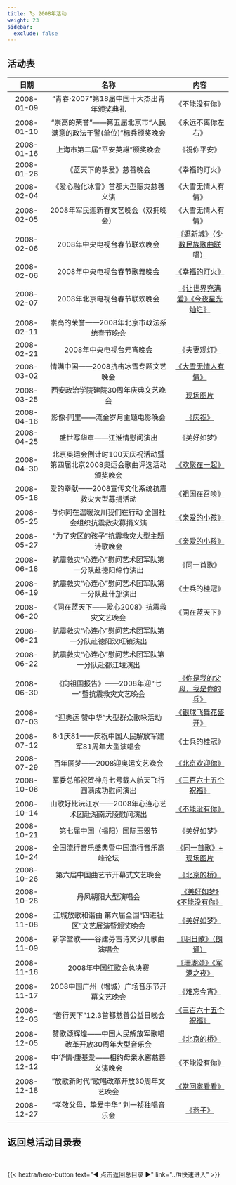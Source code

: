 ```yaml
---
title: 🏷️ 2008年活动
weight: 23
sidebar:
  exclude: false
---
```


## 活动表

|日期|名称|内容|
|:-----:|:-----:|:-----:|
|2008-01-09|“青春·2007”第18届中国十大杰出青年颁奖典礼|《不能没有你》|
|2008-01-10|“崇高的荣誉”——第五届北京市“人民满意的政法干警(单位)”标兵颁奖晚会|《永远不离你左右》|
|2008-01-16|上海市第二届“平安英雄”颁奖晚会|《祝你平安》|
|2008-01-26|《蓝天下的挚爱》慈善晚会|《幸福的灯火》|
|2008-02-04|《爱心融化冰雪》首都大型赈灾慈善义演|《大雪无情人有情》|
|2008-02-05|2008年军民迎新春文艺晚会（双拥晚会）|《大雪无情人有情》|
|2008-02-06|2008年中央电视台春节联欢晚会|[《逛新城》（少数民族歌曲联唱）](../2008/20080205/#2008年中央电视台春节联欢晚会)|
|2008-02-06|2008年中央电视台春节歌舞晚会|[《幸福的灯火》](../2008/20080205/#2008年中央电视台春节歌舞晚会)|
|2008-02-07|2008年北京电视台春节联欢晚会|[《让世界充满爱》《今夜星光灿烂》](../2008/20080205/#2008年北京电视台春节联欢晚会)|
|2008-02-11|崇高的荣誉——2008年北京市政法系统春节晚会||
|2008-02-21|2008年中央电视台元宵晚会|[《夫妻观灯》](../2008/20080221/)|
|2008-03-02|情满中国——2008抗击冰雪专题文艺晚会|[《大雪无情人有情》](../2008/20080302/)|
|2008-03-25|西安政治学院建院30周年庆典文艺晚会|[现场图片](../2008/20080325/)|
|2008-04-16|影像·同里——流金岁月主题电影晚会|[《庆祝》](../2008/20080416/)|
|2008-04-25|盛世写华章——江淮情慰问演出|《美好如梦》|
|2008-04-30|北京奥运会倒计时100天庆祝活动暨第四届北京2008奥运会歌曲评选活动颁奖晚会|[《欢聚在一起》](../2008/20080430/)|
|2008-05-18|爱的奉献——2008宣传文化系统抗震救灾大型募捐活动|[《祖国在召唤》](../2008/20080518/)|
|2008-05-25|与你同在温暖汶川我们在行动 全国社会组织抗震救灾募捐义演|[《亲爱的小孩》](../2008/20080525/)|
|2008-05-27|“为了灾区的孩子”抗震救灾大型主题诗歌晚会|[《亲爱的小孩》](../2008/20080527/)|
|2008-06-18|抗震救灾“心连心”慰问艺术团军队第一分队赴德阳绵竹演出|《同一首歌》|
|2008-06-19|抗震救灾“心连心”慰问艺术团军队第一分队赴什邡演出|《士兵的桂冠》|
|2008-06-20|《同在蓝天下——爱心2008》抗震救灾文艺晚会|《同在蓝天下》|
|2008-06-21|抗震救灾“心连心”慰问艺术团军队第一分队赴德阳汉旺镇演出||
|2008-06-22|抗震救灾“心连心”慰问艺术团军队第一分队赴都江堰演出||
|2008-06-30|《向祖国报告》——2008年迎“七一”暨抗震救灾文艺晚会|[《你是我的父母，我是你的兵》](../2008/20080630/)|
|2008-07-03|“迎奥运 赞中华”大型群众歌咏活动|[《银球飞舞花盛开》](../2008/20080703/)|
|2008-07-12|8·1庆81——庆祝中国人民解放军建军81周年大型演唱会|《士兵的桂冠》|
|2008-07-29|百年圆梦——2008迎奥运文艺晚会|[《北京欢迎你》](../2008/20080729/)|
|2008-10-06|军委总部祝贺神舟七号载人航天飞行圆满成功慰问演出|[《三百六十五个祝福》](../2008/20081006/)|
|2008-10-14|山歌好比沅江水——2008年心连心艺术团赴湖南沅陵慰问演出|[《不能没有你》](../2008/20081014/)|
|2008-10-21|第七届中国（揭阳）国际玉器节|《美好如梦》|
|2008-10-24|全国流行音乐盛典暨中国流行音乐高峰论坛|[《同一首歌》+ 现场图片](../2008/20081024/)|
|2008-10-26|第六届中国曲艺节开幕式文艺晚会|[《北京的桥》](../2008/20081026/)|
|2008-10-28|丹凤朝阳大型演唱会|[《美好如梦》《不能没有你》](../2008/20081028/)|
|2008-11-08|江城放歌和谐曲 第六届全国“四进社区”文艺展演暨颁奖晚会|[《美好如梦》](../2008/20081108/)|
|2008-11-09|新学堂歌——谷建芬古诗文少儿歌曲演唱会|[《明日歌》（朗诵）](../2008/20081109/)|
|2008-11-16|2008年中国红歌会总决赛|[《珊瑚颂》《军港之夜》](https://news.sina.cn/sa/2008-11-17/detail-ikkntian1081064.d.html)|
|2008-11-17|2008中国广州（增城）广场音乐节开幕文艺晚会|[《难忘今宵》](../2008/20081117/)|
|2008-12-03|“善行天下”12.3首都慈善公益日晚会|[《三百六十五个祝福》](../2008/20081203/)|
|2008-12-05|赞歌颂辉煌——中国人民解放军歌唱改革开放30周年大型音乐会|[《北京的桥》](../2008/20081205/)|
|2008-12-12|中华情·康基爱——相约母亲水窖慈善义演晚会|[《不能没有你》](../2008/20081212/)|
|2008-12-18|“放歌新时代”歌唱改革开放30周年文艺晚会|[《常回家看看》](../2008/20081218/)|
|2008-12-27|“孝敬父母，挚爱中华” 刘一祯独唱音乐会|[《燕子》](../2008/20081227/)|



## 返回总活动目录表

<br>

{{< hextra/hero-button text="◀ 点击返回总目录 ▶" link="../#快速进入" >}}